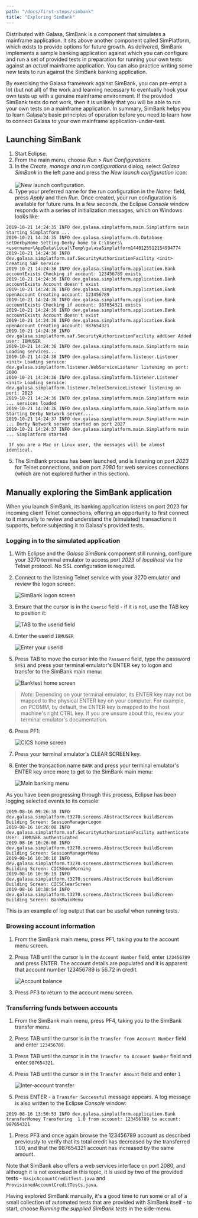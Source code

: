 ```yaml
---
path: "/docs/first-steps/simbank"
title: "Exploring SimBank"
---
```

Distributed with Galasa, SimBank is a component that simulates a mainframe application. It sits above another component called SimPlatform, which exists to provide options for future growth. As delivered, SimBank implements a sample banking application against which you can configure and run a set of provided tests in preparation for running your own tests against an *actual* mainframe application. You can also practice writing some new tests to run against the SimBank banking application.

By exercising the Galasa framework against SimBank, you can pre-empt a lot (but not all) of the work and learning necessary to eventually hook your own tests up with a genuine mainframe environment. If the provided SimBank tests do not work, then it is unlikely that you will be able to run your own tests on a mainframe application. In summary, SimBank helps you to learn Galasa's basic principles of operation before you need to learn how to connect Galasa to your own mainframe application-under-test.

## Launching SimBank
1. Start Eclipse.
1. From the main menu, choose *Run > Run Configurations*.
1. In the *Create, manage and run configurations* dialog, select *Galasa SimBank* in the left pane and press the *New launch configuration* icon:<br/><br/>
 ![New launch configuration](./new-launch-configuration.png "New launch configuration icon"). 
1. Type your preferred name for the run configuration in the *Name:* field, press *Apply* and then *Run*. Once created, your run configuration is available for future runs.
In a few seconds, the Eclipse *Console* window responds with a series of initialization messages, which on Windows looks like:
```
2019-10-21 14:24:35 INFO dev.galasa.simplatform.main.Simplatform main Starting Simplatform ...
2019-10-21 14:24:35 INFO dev.galasa.simplatform.db.Database setDerbyHome Setting Derby home to C:\Users\<username>\AppData\Local\Temp\galasaSimplatform1440125512154994774
2019-10-21 14:24:36 INFO dev.galasa.simplatform.saf.SecurityAuthorizationFacility <init> Creating SAF service
2019-10-21 14:24:36 INFO dev.galasa.simplatform.application.Bank accountExists Checking if account: 123456789 exists
2019-10-21 14:24:36 INFO dev.galasa.simplatform.application.Bank accountExists Account doesn't exist
2019-10-21 14:24:36 INFO dev.galasa.simplatform.application.Bank openAccount Creating account: 123456789
2019-10-21 14:24:36 INFO dev.galasa.simplatform.application.Bank accountExists Checking if account: 987654321 exists
2019-10-21 14:24:36 INFO dev.galasa.simplatform.application.Bank accountExists Account doesn't exist
2019-10-21 14:24:36 INFO dev.galasa.simplatform.application.Bank openAccount Creating account: 987654321
2019-10-21 14:24:36 INFO dev.galasa.simplatform.saf.SecurityAuthorizationFacility addUser Added user: IBMUSER
2019-10-21 14:24:36 INFO dev.galasa.simplatform.main.Simplatform main Loading services...
2019-10-21 14:24:36 INFO dev.galasa.simplatform.listener.Listener <init> Loading service: dev.galasa.simplatform.listener.WebServiceListener listening on port: 2080
2019-10-21 14:24:36 INFO dev.galasa.simplatform.listener.Listener <init> Loading service: dev.galasa.simplatform.listener.TelnetServiceListener listening on port: 2023
2019-10-21 14:24:36 INFO dev.galasa.simplatform.main.Simplatform main ... services loaded
2019-10-21 14:24:36 INFO dev.galasa.simplatform.main.Simplatform main Starting Derby Network server....
2019-10-21 14:24:37 INFO dev.galasa.simplatform.main.Simplatform main ... Derby Network server started on port 2027
2019-10-21 14:24:37 INFO dev.galasa.simplatform.main.Simplatform main ... Simplatform started
```

     If you are a Mac or Linux user, the messages will be almost identical.

5. The SimBank process has been launched, and is listening on port *2023* for Telnet connections, and on port *2080* for web services connections (which are not explored further in this section).

## Manually exploring the SimBank application
When you launch SimBank, its banking application listens on port 2023 for incoming client Telnet connections, offering an opportunity to first connect to it manually to review and understand the (simulated) transactions it supports, before subjecting it to Galasa's provided tests.

### Logging in to the simulated application
1. With Eclipse and the *Galasa SimBank* component still running, configure your 3270 terminal emulator to access port *2023* of *localhost* via the Telnet protocol. No SSL configuration is required.
1. Connect to the listening Telnet service with your 3270 emulator and review the logon screen:

    ![SimBank logon screen](./simbank-logon.png)

1. Ensure that the cursor is in the `Userid` field - if it is not, use the TAB key to position it:

    ![TAB to the userid field](./simbank-userid.png) 

1. Enter the userid `IBMUSER`

    ![Enter your userid](./simbank-ibmuser.png) 

1. Press TAB to move the cursor into the `Password` field, type the password `SYS1` and press your terminal emulator's ENTER key to logon and transfer to the SimBank main menu:

    ![Banktest home screen](./simbank-banktest.png) 

> *Note:* Depending on your terminal emulator, its ENTER key may not be mapped to the physical ENTER key on your computer. For example,
> on PCOMM, by default, the ENTER key is mapped to the host machine's right CTRL key. If you are unsure about this, review
> your terminal emulator's documentation.

6. Press PF1:

    ![CICS home screen](./simbank-cics.png) 

1. Press your terminal emulator's CLEAR SCREEN key.
1. Enter the transaction name `BANK` and press your terminal emulator's ENTER key once more to get to the SimBank main menu:

    ![Main banking menu](./simbank-mainmenu.png) 

As you have been progressing through this process, Eclipse has been logging selected events to its console:

```
2019-08-16 09:26:39 INFO dev.galasa.simplatform.t3270.screens.AbstractScreen buildScreen Building Screen: SessionManagerLogon
2019-08-16 10:26:08 INFO dev.galasa.simplatform.saf.SecurityAuthorizationFacility authenticate User: IBMUSER authenticated
2019-08-16 10:26:08 INFO dev.galasa.simplatform.t3270.screens.AbstractScreen buildScreen Building Screen: SessionManagerMenu
2019-08-16 10:30:10 INFO dev.galasa.simplatform.t3270.screens.AbstractScreen buildScreen Building Screen: CICSGoodMorning
2019-08-16 10:36:19 INFO dev.galasa.simplatform.t3270.screens.AbstractScreen buildScreen Building Screen: CICSClearScreen
2019-08-16 10:38:54 INFO dev.galasa.simplatform.t3270.screens.AbstractScreen buildScreen Building Screen: BankMainMenu
```
This is an example of log output that can be useful when running tests.
### Browsing account information
1. From the SimBank main menu, press PF1, taking you to the account menu screen.
1. Press TAB until the cursor is in the `Account Number` field, enter `123456789` and press ENTER. 
    The account details are populated and it is apparent that account number 123456789 is 56.72 in credit.

    ![Account balance](./simbank-balance.png)

1. Press PF3 to return to the account menu screen.

### Transferring funds between accounts
1. From the SimBank main menu, press PF4, taking you to the SimBank transfer menu.
1. Press TAB until the cursor is in the `Transfer from Account Number` field and enter `123456789`.
1. Press TAB until the cursor is in the `Transfer to Account Number` field and enter `987654321`.
1. Press TAB until the cursor is in the `Transfer Amount` field and enter `1`

    ![Inter-account transfer](./simbank-transfer.png)

1. Press ENTER - a `Transfer Successful` message appears. A log message is also written to the Eclipse *Console* window:

```
2019-08-16 13:50:53 INFO dev.galasa.simplatform.application.Bank transferMoney Transfering  1.0 from account: 123456789 to account: 987654321
```

1. Press PF3 and once again browse the 123456789 account as described previously to verify that its total credit has decreased by the transferred 1.00, and that the 987654321 account has increased by the same amount.

Note that SimBank also offers a web services interface on port 2080, and although it is not exercised in this topic, it *is* used by two of the provided tests - `BasicAccountCreditTest.java` and `ProvisionedAccountCreditTests.java`.

Having explored SimBank manually, it's a good time to run some or all of a small collection of automated tests that are provided with SimBank itself - to start, choose *Running the supplied SimBank tests* in the side-menu.